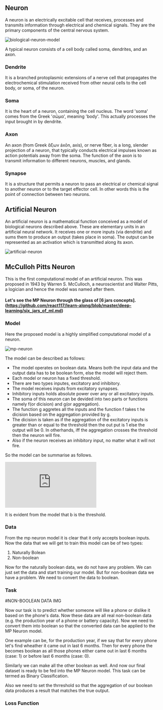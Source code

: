 ## Neuron

A neuron is an electrically excitable cell that receives, processes and transmits information through electrical and chemical signals. They are the primary components of the central nervous system.

![biological-neuron-model](assets/biological-neuron-model.png)

A typical neuron consists of a cell body called soma, dendrites, and an axon.

### Dendrite
It is a branched protoplasmic extensions of a nerve cell that propagates the electrochemical stimulation received from other neural cells to the cell body, or soma, of the neuron.

### Soma
It is the heart of a neuron, containing the cell nucleus. The word 'soma' comes from the Greek 'σῶμα', meaning 'body'. This actually processes the input brought in by dendrite.

### Axon
An axon (from Greek ἄξων áxōn, axis), or nerve fiber, is a long, slender projection of a neuron, that typically conducts electrical impulses known as action potentials away from the soma. The function of the axon is to transmit information to different neurons, muscles, and glands.

### Synapse
It is a structure that permits a neuron to pass an electrical or chemical signal to another neuron or to the target effector cell. In other words this is the point of connection between two neurons.

## Artificial Neuron

An artificial neuron is a mathematical function conceived as a model of biological neurons described above. These are elementary units in an artificial neural network. It receives one or more inputs (via dendrite) and sums them to produce an output (takes place in soma). The output can be represented as an activation which is transmitted along its axon. 

![artificial-neuron](assets/artificial-neuron.PNG)

## McCulloh Pitts Neuron

This is the first computational model of an artificial neuron. This was proposed in 1943 by Warren S. McCulloch, a neuroscientist and Walter Pitts, a logician and hence the model was named after them.

#### Let's see the MP Neuron through the glass of [6 jars concepts]. (https://github.com/react117/learn-along/blob/master/deep-learning/six_jars_of_ml.md)

### Model

Here the proposed model is a highly simplified computational model of a neuron.

![mp-neuron](assets/mp-neuron.PNG)

The model can be described as follows:

- The model operates on boolean data. Means both the input data and the output data has to be boolean form, else the model will reject them.
- Each model or neuron has a fixed threshold.
- There are two types inputes, excitatory and inhibitory.
- The model receives inputs from excitatory synapses.
- Inhibitory inputs holds absolute power over any or all excitatory inputs.
- The soma of this neuron can be devided into two parts or functions namely f(or dicision) and g(or aggregation).
- The function g aggretes all the inputs and the function f takes t he dicision based on the aggregation provided by g.
- The dicision is taken as if the aggregation of the excitatory inputs is greater than or equal to the threshold then the out put is 1 else the output will be 0. In otherhands, iff the aggregation crosses the threshold then the neuron will fire.
- Also if the neuron receives an inhibitory input, no matter what it will not fire.

So the model can be summarise as follows.

![equation](https://latex.codecogs.com/gif.latex?%5Cdpi%7B150%7D%20y%3D0%5C%20if%5C%20any%5C%20x_i%5C%20is%5C%20inhibitory%2C%20else%5C%5C%20g%28x_1%2Cx_2%2C...%2Cx_n%29%3Dg%28x%29%3D%5Csum_%7Bi%3D1%7D%5E%7Bn%7Dx_i%5C%5C%5C%5C%20y%3Df%28g%28x%29%29%3D1%5C%20if%5C%20g%28x%29%20%5Cgeq%20b%5C%5C%5C%5C%20y%3Df%28g%28x%29%29%3D0%5C%20if%5C%20g%28x%29%20%3C%20b)

It is evident from the model that b is the threshold.

### Data

From the mp neuron model it is clear that it only accepts boolean inputs. Now the data that we will get to train this model can be of two types:

1. Naturally Bolean
2. Non-boolean

Now for the naturally boolean data, we do not have any problem. We can just set the data and start training our model. But for non-boolean data we have a problem. We need to convert the data to boolean.

### Task

#NON-BOOLEAN DATA IMG

Now our task is to predict whether someone will like a phone or dislike it based on the phone's data. Now these data are all real non-boolean data (e.g. the production year of a phone or battery capacity). Now we need to convert them into boolean so that the converted data can be applied to the MP Neuron model.

One example can be, for the production year, if we say that for every phone let's find wheather it came out in last 6 months. Then for every phone the becomes boolean as all those phones either came out in last 6 months (case: 1) or before last 6 months (case: 0).

Similarly we can make all the other boolean as well. And now our final dataset is ready to be fed into the MP Neuron model. This task can be termed as Binary Classification.

Also we need to set the thrreshold so that the aggregation of our boolean data produces a result that matches the true output.

### Loss Function
